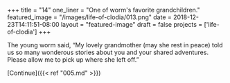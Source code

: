 +++
title = "14"
one_liner = "One of worm's favorite grandchildren."
featured_image = "/images/life-of-clodia/013.png"
date = 2018-12-23T14:11:51-08:00
layout = "featured-image"
draft = false
projects = ['life-of-clodia']
+++

The young worm said, “My lovely grandmother (may she rest in peace) told us so many wonderous stories about you and your shared adventures. Please allow me to pick up where she left off.”

[Continue]({{< ref "005.md" >}})
